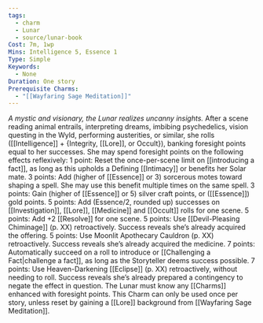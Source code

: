 ```yaml
---
tags:
  - charm
  - Lunar
  - source/lunar-book
Cost: 7m, 1wp
Mins: Intelligence 5, Essence 1
Type: Simple
Keywords:
  - None
Duration: One story
Prerequisite Charms:
  - "[[Wayfaring Sage Meditation]]"
---
```

*A mystic and visionary, the Lunar realizes uncanny insights.*
After a scene reading animal entrails, interpreting dreams, imbibing psychedelics, vision questing in the Wyld, performing austerities, or similar, she rolls ([[Intelligence]] + {Integrity, [[Lore]], or Occult}), banking foresight points equal to her successes. She may spend foresight points on the following effects reflexively: 1 point: Reset the once-per-scene limit on [[introducing a fact]], as long as this upholds a Defining [[Intimacy]] or benefits her Solar mate. 3 points: Add (higher of [[Essence]] or 3) sorcerous motes toward shaping a spell. She may use this benefit multiple times on the same spell. 3 points: Gain (higher of [[Essence]] or 5) silver craft points, or ([[Essence]]) gold points. 5 points: Add (Essence/2, rounded up) successes on [[Investigation]], [[Lore]], [[Medicine]] and [[Occult]] rolls for one scene. 5 points: Add +2 [[Resolve]] for one scene. 5 points: Use [[Devil-Pleasing Chiminage]] (p. XX) retroactively. Success reveals she’s already acquired the offering. 5 points: Use Moonlit Apothecary Cauldron (p. XX) retroactively. Success reveals she’s already acquired the medicine. 7 points: Automatically succeed on a roll to introduce or [[Challenging a Fact|challenge a fact]], as long as the Storyteller deems success possible. 7 points: Use Heaven-Darkening [[Eclipse]] (p. XX) retroactively, without needing to roll. Success reveals she’s already prepared a contingency to negate the effect in question. The Lunar must know any [[Charms]] enhanced with foresight points. This Charm can only be used once per story, unless reset by gaining a [[Lore]] background from [[Wayfaring Sage Meditation]].